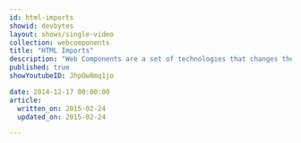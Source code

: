 ```yaml
---
id: html-imports
showid: devbytes
layout: shows/single-video
collection: webcomponents
title: "HTML Imports"
description: "Web Components are a set of technologies that changes the way you develop web apps entirely. By making components scoped and reusable in standardized way, your web development will step up to the next level. In this video, you will learn how to work with HTML Imports."
published: true
showYoutubeID: JhpOw8mq1jo

date: 2014-12-17 00:00:00
article:
  written_on: 2015-02-24
  updated_on: 2015-02-24

---
```

